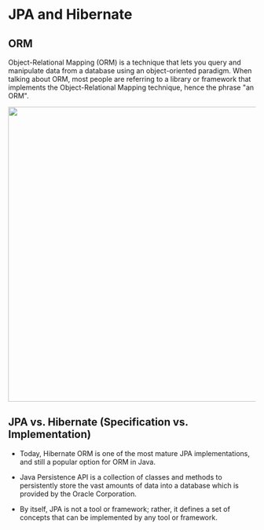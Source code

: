 # JPA and Hibernate

## ORM

Object-Relational Mapping (ORM) is a technique that lets you query and manipulate data from a database using an object-oriented paradigm. 
When talking about ORM, most people are referring to a library or framework that implements the Object-Relational Mapping technique, hence the phrase "an ORM".

<img src = "https://miro.medium.com/max/700/0*CzE1_rn0FyFjRJW4.jpg" width = "600">

## JPA vs. Hibernate (Specification vs. Implementation)

- Today, Hibernate ORM is one of the most mature JPA implementations, and still a popular option for ORM in Java.

- Java Persistence API is a collection of classes and methods to persistently store the vast amounts of data into a database which is provided by the Oracle Corporation.

- By itself, JPA is not a tool or framework; rather, it defines a set of concepts that can be implemented by any tool or framework.
